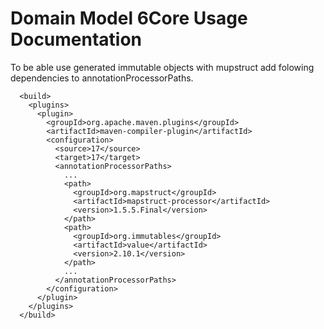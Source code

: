 # Domain Model 6Core Usage Documentation

To be able use generated immutable objects with mupstruct add folowing dependencies to annotationProcessorPaths.

```
  <build>
    <plugins>
      <plugin>
        <groupId>org.apache.maven.plugins</groupId>
        <artifactId>maven-compiler-plugin</artifactId>
        <configuration>
          <source>17</source>
          <target>17</target>
          <annotationProcessorPaths>
            ...
            <path>
              <groupId>org.mapstruct</groupId>
              <artifactId>mapstruct-processor</artifactId>
              <version>1.5.5.Final</version>
            </path>
            <path>
              <groupId>org.immutables</groupId>
              <artifactId>value</artifactId>
              <version>2.10.1</version>
            </path>
            ...
          </annotationProcessorPaths>
        </configuration>
      </plugin>
    </plugins>
  </build>
``` 